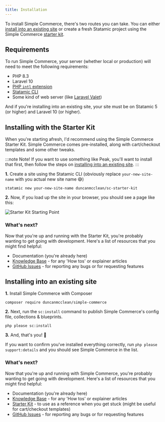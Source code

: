 ```yaml
---
title: Installation
---
```


To install Simple Commerce, there's two routes you can take. You can either [install into an existing site](#content-installing-into-an-existing-site) or create a fresh Statamic project using the Simple Commerce [starter kit](#content-installing-with-the-starter-kit).

## Requirements

To run Simple Commerce, your server (whether local or production) will need to meet the following requirements:

-   PHP 8.3
-   Laravel 10
-   [PHP `intl` extension](https://www.php.net/manual/en/book.intl.php)
-   [Statamic CLI](https://github.com/statamic/cli)
-   Some kind of web server (like [Laravel Valet](https://laravel.com/docs/master/valet))

And if you're installing into an existing site, your site must be on Statamic 5 (or higher) and Laravel 10 (or higher).

## Installing with the Starter Kit

When you're starting afresh, I'd recommend using the Simple Commerce Starter Kit. Simple Commerce comes pre-installed, along with cart/checkout templates and some other tweaks.

:::note Note!
If you want to use something like Peak, you'll want to install that first, then follow the steps on [installing into an existing site](#content-installing-into-an-existing-site).
:::

**1.** Create a site using the Statamic CLI (obviously replace `your-new-site-name` with you actual new site name 😅)

```shell
statamic new your-new-site-name duncanmcclean/sc-starter-kit
```

**2.** Now, if you load up the site in your browser, you should see a page like this:

![Starter Kit Starting Point](/img/simple-commerce/starter-kit-starting-point.png)

### What's next?

Now that you're up and running with the Starter Kit, you're probably wanting to get going with development. Here's a list of resources that you might find helpful:

-   Documentation (you're already here)
-   [Knowledge Base](/kb-articles) - for any 'How tos' or explainer articles
-   [GitHub Issues](https://github.com/duncanmcclean/simple-commerce/issues/new/choose) - for reporting any bugs or for requesting features

## Installing into an existing site

**1.** Install Simple Commerce with Composer

```shell
composer require duncanmcclean/simple-commerce
```

**2.** Next, run the `sc:install` command to publish Simple Commerce's config file, collections & blueprints.

```shell
php please sc:install
```

**3.** And, that's you! 🚀

If you want to confirm you've installed everything correctly, run `php please support:details` and you should see Simple Commerce in the list.

### What's next?

Now that you're up and running with Simple Commerce, you're probably wanting to get going with development. Here's a list of resources that you might find helpful:

-   Documentation (you're already here)
-   [Knowledge Base](/kb-articles) - for any 'How tos' or explainer articles
-   [Starter Kit](https://github.com/duncanmcclean/sc-starter-kit) - to use as a reference when you get stuck (might be useful for cart/checkout templates)
-   [GitHub Issues](https://github.com/duncanmcclean/simple-commerce/issues/new/choose) - for reporting any bugs or for requesting features

